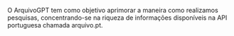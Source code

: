 O ArquivoGPT tem como objetivo aprimorar a maneira como realizamos pesquisas, concentrando-se na riqueza de informações disponíveis na API portuguesa chamada arquivo.pt.
